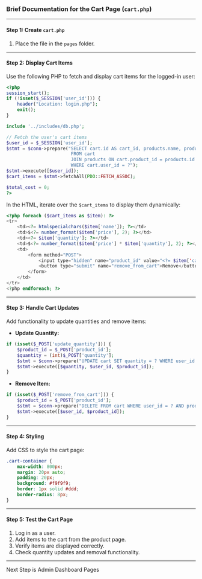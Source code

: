 ### Brief Documentation for the Cart Page (`cart.php`)

---

#### Step 1: Create `cart.php`
1. Place the file in the `pages` folder.

---

#### Step 2: Display Cart Items
Use the following PHP to fetch and display cart items for the logged-in user:

```php
<?php
session_start();
if (!isset($_SESSION['user_id'])) {
    header("Location: login.php");
    exit();
}

include '../includes/db.php';

// Fetch the user's cart items
$user_id = $_SESSION['user_id'];
$stmt = $conn->prepare("SELECT cart.id AS cart_id, products.name, products.price, cart.quantity 
                        FROM cart 
                        JOIN products ON cart.product_id = products.id 
                        WHERE cart.user_id = ?");
$stmt->execute([$user_id]);
$cart_items = $stmt->fetchAll(PDO::FETCH_ASSOC);

$total_cost = 0;
?>
```

In the HTML, iterate over the `$cart_items` to display them dynamically:

```php
<?php foreach ($cart_items as $item): ?>
<tr>
    <td><?= htmlspecialchars($item['name']); ?></td>
    <td>$<?= number_format($item['price'], 2); ?></td>
    <td><?= $item['quantity']; ?></td>
    <td>$<?= number_format($item['price'] * $item['quantity'], 2); ?></td>
    <td>
        <form method="POST">
            <input type="hidden" name="product_id" value="<?= $item['cart_id']; ?>">
            <button type="submit" name="remove_from_cart">Remove</button>
        </form>
    </td>
</tr>
<?php endforeach; ?>
```

---

#### Step 3: Handle Cart Updates
Add functionality to update quantities and remove items:

- **Update Quantity:**
```php
if (isset($_POST['update_quantity'])) {
    $product_id = $_POST['product_id'];
    $quantity = (int)$_POST['quantity'];
    $stmt = $conn->prepare("UPDATE cart SET quantity = ? WHERE user_id = ? AND product_id = ?");
    $stmt->execute([$quantity, $user_id, $product_id]);
}
```

- **Remove Item:**
```php
if (isset($_POST['remove_from_cart'])) {
    $product_id = $_POST['product_id'];
    $stmt = $conn->prepare("DELETE FROM cart WHERE user_id = ? AND product_id = ?");
    $stmt->execute([$user_id, $product_id]);
}
```

---

#### Step 4: Styling
Add CSS to style the cart page:
```css
.cart-container {
    max-width: 800px;
    margin: 20px auto;
    padding: 20px;
    background: #f9f9f9;
    border: 1px solid #ddd;
    border-radius: 8px;
}
```

---

#### Step 5: Test the Cart Page
1. Log in as a user.
2. Add items to the cart from the product page.
3. Verify items are displayed correctly.
4. Check quantity updates and removal functionality.

---

Next Step is Admin Dashboard Pages